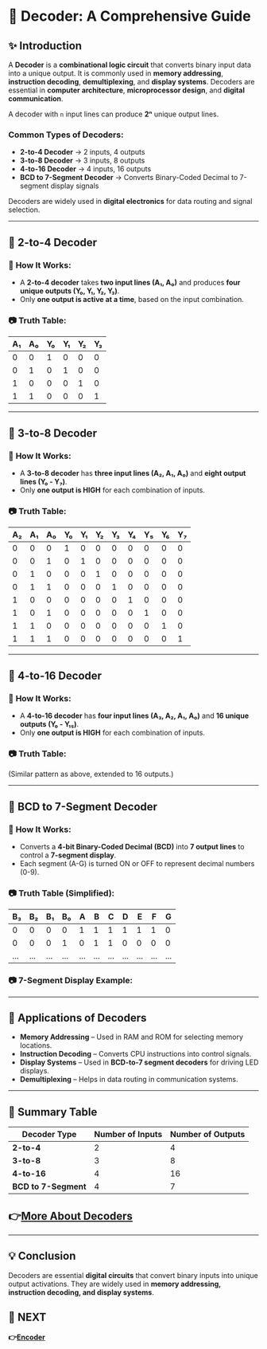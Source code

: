 # 📘 **Decoder: A Comprehensive Guide**

## ✨ **Introduction**
A **Decoder** is a **combinational logic circuit** that converts binary input data into a unique output. It is commonly used in **memory addressing**, **instruction decoding**, **demultiplexing**, and **display systems**. Decoders are essential in **computer architecture**, **microprocessor design**, and **digital communication**.

A decoder with `n` input lines can produce **2ⁿ** unique output lines.

### **Common Types of Decoders**:
- **2-to-4 Decoder** → 2 inputs, 4 outputs
- **3-to-8 Decoder** → 3 inputs, 8 outputs
- **4-to-16 Decoder** → 4 inputs, 16 outputs
- **BCD to 7-Segment Decoder** → Converts Binary-Coded Decimal to 7-segment display signals

Decoders are widely used in **digital electronics** for data routing and signal selection.

---

## 📌 **2-to-4 Decoder**

### 🔹 **How It Works:**
- A **2-to-4 decoder** takes **two input lines (A₁, A₀)** and produces **four unique outputs (Y₀, Y₁, Y₂, Y₃)**.
- Only **one output is active at a time**, based on the input combination.

### 📷 **Truth Table**:

| A₁ | A₀ | Y₀ | Y₁ | Y₂ | Y₃ |
|----|----|----|----|----|----|
|  0 |  0 |  1 |  0 |  0 |  0 |
|  0 |  1 |  0 |  1 |  0 |  0 |
|  1 |  0 |  0 |  0 |  1 |  0 |
|  1 |  1 |  0 |  0 |  0 |  1 |

---

## 📌 **3-to-8 Decoder**

### 🔹 **How It Works:**
- A **3-to-8 decoder** has **three input lines (A₂, A₁, A₀)** and **eight output lines (Y₀ - Y₇)**.
- Only **one output is HIGH** for each combination of inputs.

### 📷 **Truth Table**:

| A₂ | A₁ | A₀ | Y₀ | Y₁ | Y₂ | Y₃ | Y₄ | Y₅ | Y₆ | Y₇ |
|----|----|----|----|----|----|----|----|----|----|----|
| 0  | 0  | 0  |  1 |  0 |  0 |  0 |  0 |  0 |  0 |  0 |
| 0  | 0  | 1  |  0 |  1 |  0 |  0 |  0 |  0 |  0 |  0 |
| 0  | 1  | 0  |  0 |  0 |  1 |  0 |  0 |  0 |  0 |  0 |
| 0  | 1  | 1  |  0 |  0 |  0 |  1 |  0 |  0 |  0 |  0 |
| 1  | 0  | 0  |  0 |  0 |  0 |  0 |  1 |  0 |  0 |  0 |
| 1  | 0  | 1  |  0 |  0 |  0 |  0 |  0 |  1 |  0 |  0 |
| 1  | 1  | 0  |  0 |  0 |  0 |  0 |  0 |  0 |  1 |  0 |
| 1  | 1  | 1  |  0 |  0 |  0 |  0 |  0 |  0 |  0 |  1 |

---

## 📌 **4-to-16 Decoder**

### 🔹 **How It Works:**
- A **4-to-16 decoder** has **four input lines (A₃, A₂, A₁, A₀)** and **16 unique outputs (Y₀ - Y₁₅)**.
- Only **one output is HIGH** for each combination of inputs.

### 📷 **Truth Table**:
(Similar pattern as above, extended to 16 outputs.)

---

## 📌 **BCD to 7-Segment Decoder**

### 🔹 **How It Works:**
- Converts a **4-bit Binary-Coded Decimal (BCD)** into **7 output lines** to control a **7-segment display**.
- Each segment (A-G) is turned ON or OFF to represent decimal numbers (0-9).

### 📷 **Truth Table (Simplified)**:

| B₃ | B₂ | B₁ | B₀ | A | B | C | D | E | F | G |
|----|----|----|----|---|---|---|---|---|---|---|
| 0  | 0  | 0  | 0  | 1 | 1 | 1 | 1 | 1 | 1 | 0 |
| 0  | 0  | 0  | 1  | 0 | 1 | 1 | 0 | 0 | 0 | 0 |
| ... | ... | ... | ... | ... | ... | ... | ... | ... | ... | ... |

### 📷 **7-Segment Display Example:**


---

## 📌 **Applications of Decoders**
- **Memory Addressing** – Used in RAM and ROM for selecting memory locations.
- **Instruction Decoding** – Converts CPU instructions into control signals.
- **Display Systems** – Used in **BCD-to-7 segment decoders** for driving LED displays.
- **Demultiplexing** – Helps in data routing in communication systems.

---

## 📌 **Summary Table**

| Decoder Type          | Number of Inputs | Number of Outputs |
|----------------------|----------------|-----------------|
| **2-to-4**          | 2              | 4               |
| **3-to-8**          | 3              | 8               |
| **4-to-16**         | 4              | 16              |
| **BCD to 7-Segment** | 4              | 7               |

**👉[More About Decoders ](https://www.electronics-tutorials.ws/combination/comb_5.html)**
---
---
## 💡 **Conclusion**
Decoders are essential **digital circuits** that convert binary inputs into unique output activations. They are widely used in **memory addressing, instruction decoding, and display systems**.


## 🔹 NEXT  
**👉[Encoder](../Encoder)**
